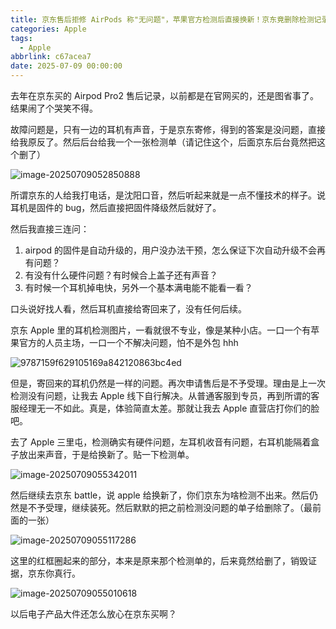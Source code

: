 ```yaml
---
title: 京东售后拒修 AirPods 称"无问题"，苹果官方检测后直接换新！京东竟删除检测记录？
categories: Apple
tags:
  - Apple
abbrlink: c67acea7
date: 2025-07-09 00:00:00
---
```


去年在京东买的 Airpod Pro2 售后记录，以前都是在官网买的，还是图省事了。结果闹了个哭笑不得。

故障问题是，只有一边的耳机有声音，于是京东寄修，得到的答案是没问题，直接给我原反了。然后后台给我一个一张检测单（请记住这个，后面京东后台竟然把这个删了）

<!-- more -->

![image-20250709052850888](https://raw.githubusercontent.com/cloudsmithy/picgo-imh/master/image-20250709052850888.png)

所谓京东的人给我打电话，是沈阳口音，然后听起来就是一点不懂技术的样子。说耳机是固件的 bug，然后直接把固件降级然后就好了。

然后我直接三连问：

1. airpod 的固件是自动升级的，用户没办法干预，怎么保证下次自动升级不会再有问题？
2. 有没有什么硬件问题？有时候合上盖子还有声音？
3. 有时候一个耳机掉电快，另外一个基本满电能不能看一看？

口头说好找人看，然后耳机直接给寄回来了，没有任何后续。

京东 Apple 里的耳机检测图片，一看就很不专业，像是某种小店。一口一个有苹果官方的人员主场，一口一个不解决问题，怕不是外包 hhh

![9787159f629105169a842120863bc4ed](https://raw.githubusercontent.com/cloudsmithy/picgo-imh/master/9787159f629105169a842120863bc4ed.jpg)

但是，寄回来的耳机仍然是一样的问题。再次申请售后是不予受理。理由是上一次检测没有问题，让我去 Apple 线下自行解决。从普通客服到专员，再到所谓的客服经理无一不如此。真是，体验简直太差。那就让我去 Apple 直营店打你们的脸吧。

去了 Apple 三里屯，检测确实有硬件问题，左耳机收音有问题，右耳机能隔着盒子放出来声音，于是给换新了。贴一下检测单。

![image-20250709055342011](https://raw.githubusercontent.com/cloudsmithy/picgo-imh/master/image-20250709055342011.png)

然后继续去京东 battle，说 apple 给换新了，你们京东为啥检测不出来。然后仍然是不予受理，继续装死。然后默默的把之前检测没问题的单子给删除了。（最前面的一张）

![image-20250709055117286](https://raw.githubusercontent.com/cloudsmithy/picgo-imh/master/image-20250709055117286.png)

这里的红框圈起来的部分，本来是原来那个检测单的，后来竟然给删了，销毁证据，京东你真行。

![image-20250709055010618](https://raw.githubusercontent.com/cloudsmithy/picgo-imh/master/image-20250709055010618.png)

以后电子产品大件还怎么放心在京东买啊？
